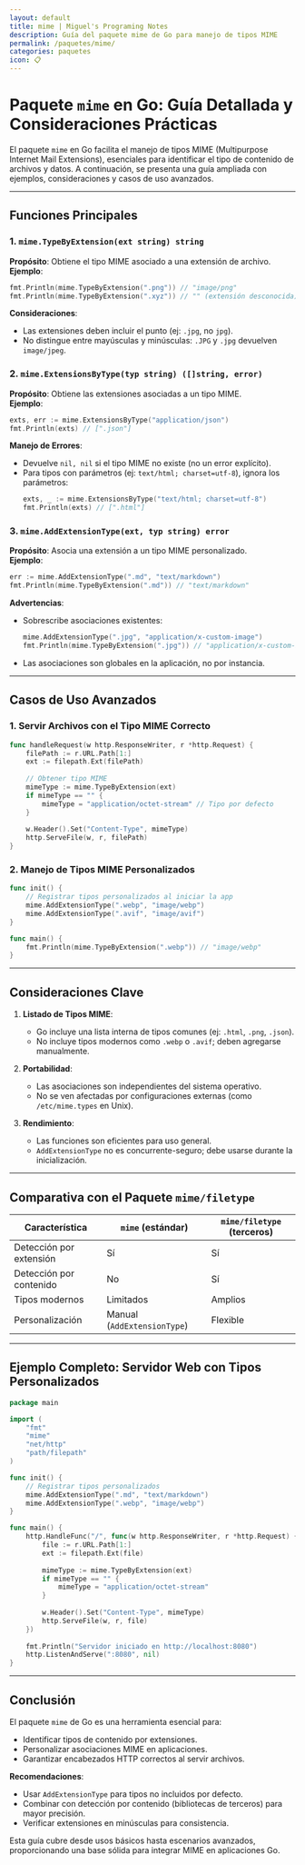 ```yaml
---
layout: default
title: mime | Miguel's Programing Notes
description: Guía del paquete mime de Go para manejo de tipos MIME
permalink: /paquetes/mime/
categories: paquetes
icon: 📋
---
```


# Paquete `mime` en Go: Guía Detallada y Consideraciones Prácticas

El paquete `mime` en Go facilita el manejo de tipos MIME (Multipurpose Internet Mail Extensions), esenciales para identificar el tipo de contenido de archivos y datos. A continuación, se presenta una guía ampliada con ejemplos, consideraciones y casos de uso avanzados.

---

## Funciones Principales

### 1. **`mime.TypeByExtension(ext string) string`**
**Propósito**: Obtiene el tipo MIME asociado a una extensión de archivo.  
**Ejemplo**:
```go
fmt.Println(mime.TypeByExtension(".png")) // "image/png"
fmt.Println(mime.TypeByExtension(".xyz")) // "" (extensión desconocida)
```
**Consideraciones**:
- Las extensiones deben incluir el punto (ej: `.jpg`, no `jpg`).
- No distingue entre mayúsculas y minúsculas: `.JPG` y `.jpg` devuelven `image/jpeg`.

### 2. **`mime.ExtensionsByType(typ string) ([]string, error)`**
**Propósito**: Obtiene las extensiones asociadas a un tipo MIME.  
**Ejemplo**:
```go
exts, err := mime.ExtensionsByType("application/json")
fmt.Println(exts) // [".json"]
```
**Manejo de Errores**:
- Devuelve `nil, nil` si el tipo MIME no existe (no un error explícito).
- Para tipos con parámetros (ej: `text/html; charset=utf-8`), ignora los parámetros:
  ```go
  exts, _ := mime.ExtensionsByType("text/html; charset=utf-8")
  fmt.Println(exts) // [".html"]
  ```

### 3. **`mime.AddExtensionType(ext, typ string) error`**
**Propósito**: Asocia una extensión a un tipo MIME personalizado.  
**Ejemplo**:
```go
err := mime.AddExtensionType(".md", "text/markdown")
fmt.Println(mime.TypeByExtension(".md")) // "text/markdown"
```
**Advertencias**:
- Sobrescribe asociaciones existentes:  
  ```go
  mime.AddExtensionType(".jpg", "application/x-custom-image")
  fmt.Println(mime.TypeByExtension(".jpg")) // "application/x-custom-image"
  ```
- Las asociaciones son globales en la aplicación, no por instancia.

---

## Casos de Uso Avanzados

### 1. **Servir Archivos con el Tipo MIME Correcto**
```go
func handleRequest(w http.ResponseWriter, r *http.Request) {
    filePath := r.URL.Path[1:]
    ext := filepath.Ext(filePath)
    
    // Obtener tipo MIME
    mimeType := mime.TypeByExtension(ext)
    if mimeType == "" {
        mimeType = "application/octet-stream" // Tipo por defecto
    }
    
    w.Header().Set("Content-Type", mimeType)
    http.ServeFile(w, r, filePath)
}
```

### 2. **Manejo de Tipos MIME Personalizados**
```go
func init() {
    // Registrar tipos personalizados al iniciar la app
    mime.AddExtensionType(".webp", "image/webp")
    mime.AddExtensionType(".avif", "image/avif")
}

func main() {
    fmt.Println(mime.TypeByExtension(".webp")) // "image/webp"
}
```

---

## Consideraciones Clave

1. **Listado de Tipos MIME**:
   - Go incluye una lista interna de tipos comunes (ej: `.html`, `.png`, `.json`).
   - No incluye tipos modernos como `.webp` o `.avif`; deben agregarse manualmente.

2. **Portabilidad**:
   - Las asociaciones son independientes del sistema operativo.
   - No se ven afectadas por configuraciones externas (como `/etc/mime.types` en Unix).

3. **Rendimiento**:
   - Las funciones son eficientes para uso general.
   - `AddExtensionType` no es concurrente-seguro; debe usarse durante la inicialización.

---

## Comparativa con el Paquete `mime/filetype`

| Característica          | `mime` (estándar)      | `mime/filetype` (terceros) |
|-------------------------|------------------------|----------------------------|
| Detección por extensión | Sí                     | Sí                         |
| Detección por contenido | No                     | Sí                         |
| Tipos modernos          | Limitados              | Amplios                    |
| Personalización         | Manual (`AddExtensionType`)| Flexible                |

---

## Ejemplo Completo: Servidor Web con Tipos Personalizados

```go
package main

import (
    "fmt"
    "mime"
    "net/http"
    "path/filepath"
)

func init() {
    // Registrar tipos personalizados
    mime.AddExtensionType(".md", "text/markdown")
    mime.AddExtensionType(".webp", "image/webp")
}

func main() {
    http.HandleFunc("/", func(w http.ResponseWriter, r *http.Request) {
        file := r.URL.Path[1:]
        ext := filepath.Ext(file)
        
        mimeType := mime.TypeByExtension(ext)
        if mimeType == "" {
            mimeType = "application/octet-stream"
        }
        
        w.Header().Set("Content-Type", mimeType)
        http.ServeFile(w, r, file)
    })
    
    fmt.Println("Servidor iniciado en http://localhost:8080")
    http.ListenAndServe(":8080", nil)
}
```

---

## Conclusión

El paquete `mime` de Go es una herramienta esencial para:
- Identificar tipos de contenido por extensiones.
- Personalizar asociaciones MIME en aplicaciones.
- Garantizar encabezados HTTP correctos al servir archivos.

**Recomendaciones**:
- Usar `AddExtensionType` para tipos no incluidos por defecto.
- Combinar con detección por contenido (bibliotecas de terceros) para mayor precisión.
- Verificar extensiones en minúsculas para consistencia.

Esta guía cubre desde usos básicos hasta escenarios avanzados, proporcionando una base sólida para integrar MIME en aplicaciones Go.